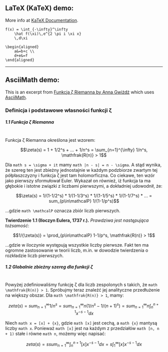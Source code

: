 ## LaTeX (KaTeX) demo:

More info at [KaTeX Documentation](https://khan.github.io/KaTeX/function-support.html).

```katex
f(x) = \int_{-\infty}^\infty
    \hat f(\xi)\,e^{2 \pi i \xi x}
    \,d\xi

\begin{aligned}
    a&=b+c \\
    d+e&=f
\end{aligned}
```

---

## AsciiMath demo:

This is an excerpt from [Funkcja ζ Riemanna by Anna Gwiżdż](http://gamma.im.uj.edu.pl/~blocki/pmd/pm-gwizdz.pdf) which uses [AsciiMath](http://asciimath.org/).

### Definicja i podstawowe własności funkcji ζ

##### 1.1 Funkcja ζ Riemanna

\
Funkcja ζ Riemanna określona jest wzorem:

```math
\zeta(s) = 1 + 1/2^s + ... + 1/n^s = \sum_{n=1}^{\infty} 1/n^s, \mathfrak{R(n)} > 1
```

Dla `math s = \sigma + it` mamy `math |n - s| = n - \sigma`. A stąd wynika, że szereg ten jest zbieżny jednostajnie w każdym podzbiorze zwartym tej półpłaszczyzny i funkcja ζ jest tam holomorficzna.
Co ciekawe, ten wzór jako pierwszy sformułował Euler. Wykazał on również, iż funkcja ta ma głębokie i istotne związki z liczbami pierwszymi, a dokładniej udowodnił, że:

```math
\zeta(s) = 1/(1-1/2^s) * 1/(1-1/3^s) * 1/(1-1/5^s) * 1/(1-1/7^s) * ... = sum_{p\in\mathcalP} 1/(1-1/p^s)
```

...gdzie `math \mathcalP` oznacza zbiór liczb pierwszych.

**Twierdzenie 1.1 (Iloczyn Eulera, 1737 r.).** *Prawdziwa jest następująca tożsamość*:

```math
1/{\zeta(s)} = \prod_{p\in\mathcalP} 1-1/p^s, \mathfrak{R(n)} > 1
```

...gdzie w iloczynie występują wszystkie liczby pierwsze. Fakt ten ma ogromne zastosowanie w teorii liczb, m.in. w dowodzie twierdzenia
o rozkładzie liczb pierwszych.

##### 1.2 Globalnie zbieżny szereg dla funkcji ζ

\
Powyżej zdefiniowaliśmy funkcję ζ dla liczb zespolonych s takich, że `math \mathfrak{R(n)} > 1`. Spróbujmy teraz znaleźć jej analityczne przedłużenie na większy obszar.
Dla `math \mathfrak{R(n)} > 1`, mamy:

```math
zeta(s) = sum_{n=1}^{\infty} 1/n^s = sum_{n=1}^{\infty} n(1/n^s - 1/(n+1)^s) = sum_{n=1}^{\infty} n \int_n^{n+1} x^{-s-1} dx
```

Niech `math x = [x] + {x}`, gdzie `math [x]` jest cechą, a `math {x}` mantysą liczby `math x`. Ponieważ `math [x]` jest na każdym z przedziałów `math [n, n + 1)` stałe i równe `math n`, możemy więc napisać:

```math
zeta(s) = s sum_{n=1}^{\infty} \int_n^{n+1} [x]x^{-s-1} dx = s \int_1^\infty [x]x^{-s-1} dx
```
